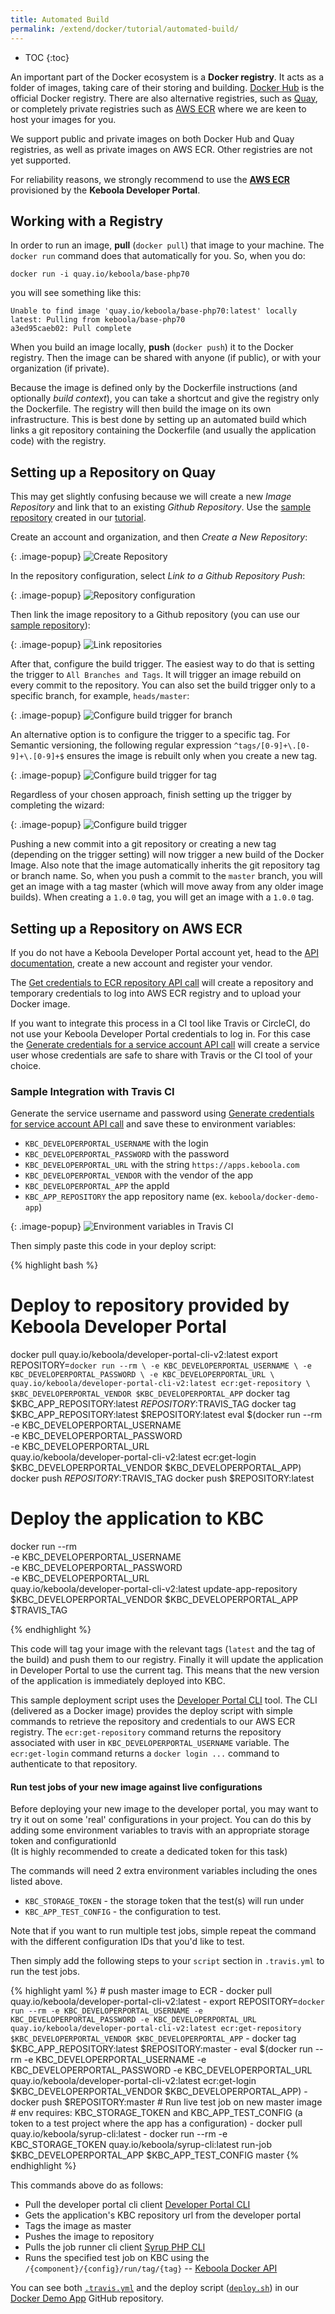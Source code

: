 ```yaml
---
title: Automated Build
permalink: /extend/docker/tutorial/automated-build/
---
```


* TOC
{:toc}

An important part of the Docker ecosystem is a **Docker registry**. It acts as a folder of images, taking
care of their storing and building.
[Docker Hub](https://hub.docker.com/) is the official Docker registry.
There are also alternative registries, such as [Quay](https://quay.io/), or completely private registries
such as [AWS ECR](https://aws.amazon.com/ecr/) where we are keen to host your images for you.

We support public and private images on both Docker Hub and Quay registries, as well as private images on AWS ECR.
Other registries are not yet supported.

For reliability reasons, we strongly recommend to use the [**AWS ECR**](#setting-up-a-repository-on-aws-ecr)
provisioned by the **Keboola Developer Portal**.

## Working with a Registry
In order to run an image, **pull** (`docker pull`) that image to your machine. The `docker run`
command does that automatically for you. So, when you do:

    docker run -i quay.io/keboola/base-php70

you will see something like this:

    Unable to find image 'quay.io/keboola/base-php70:latest' locally
    latest: Pulling from keboola/base-php70
    a3ed95caeb02: Pull complete

When you build an image locally, **push** (`docker push`) it to the Docker registry. Then the
image can be shared with anyone (if public), or with your organization (if private).

Because the image is defined only by the Dockerfile instructions (and optionally *build context*), you can take
a shortcut and give the registry only the Dockerfile. The registry will then build the image on its own
infrastructure. This is best done by setting up an automated build which links a git repository
containing the Dockerfile (and usually the application code) with the registry.

## Setting up a Repository on Quay
This may get slightly confusing because we will create a new *Image Repository* and link
that to an existing *Github Repository*. Use the
[sample repository](https://github.com/keboola/docs-docker-example-basic)
created in our [tutorial](/extend/docker/tutorial/howto/).

Create an account and organization, and then *Create a New Repository*:

{: .image-popup}
![Create Repository](/extend/docker/tutorial/quay-intro.png)

In the repository configuration, select *Link to a Github Repository Push*:

{: .image-popup}
![Repository configuration](/extend/docker/tutorial/quay-new-repository.png)

Then link the image repository to a Github repository
(you can use our [sample repository](https://github.com/keboola/docs-docker-example-basic)):

{: .image-popup}
![Link repositories](/extend/docker/tutorial/quay-link-repository.png)

After that, configure the build trigger. The easiest way to do that is setting the trigger to `All Branches and Tags`.
It will trigger an image rebuild on every commit to the repository.
You can also set the build trigger only to a specific branch, for example, `heads/master`:

{: .image-popup}
![Configure build trigger for branch](/extend/docker/tutorial/quay-build-trigger-master.png)

An alternative option is to configure the trigger to a specific tag. For Semantic versioning,
the following regular expression `^tags/[0-9]+\.[0-9]+\.[0-9]+$` ensures the image is rebuilt only when you create a new tag.

{: .image-popup}
![Configure build trigger for tag](/extend/docker/tutorial/quay-build-trigger-tag.png)

Regardless of your chosen approach, finish setting up the trigger by completing the wizard:

{: .image-popup}
![Configure build trigger](/extend/docker/tutorial/quay-build-trigger.png)

Pushing a new commit into a git repository or creating a new tag (depending on the trigger setting) will now
trigger a new build of the Docker Image. Also note that the image automatically inherits the git repository tag
or branch name. So, when you push a commit to the `master` branch, you will get an image with a tag master (which will
move away from any older image builds). When creating a `1.0.0` tag, you will get an image with a `1.0.0` tag.

## Setting up a Repository on AWS ECR

If you do not have a Keboola Developer Portal account yet, head to the [API documentation](http://docs.kebooladeveloperportal.apiary.io/#),
create a new account and register your vendor.

The [Get credentials to ECR repository API call](http://docs.kebooladeveloperportal.apiary.io/#reference/0/apps/get-credentials-to-ecr-repository)
will create a repository and temporary credentials to log into AWS ECR registry and to upload your Docker image.

If you want to integrate this process in a CI tool like Travis or CircleCI, do not use your Keboola Developer Portal
 credentials to log in. For this case the [Generate credentials for a service account API call](http://docs.kebooladeveloperportal.apiary.io/#reference/0/vendors/generate-credentials-for-service-account)
 will create a service user whose credentials are safe to share with Travis or the CI tool of your choice.

### Sample Integration with Travis CI
Generate the service username and password using [Generate credentials for service account API call](http://docs.kebooladeveloperportal.apiary.io/#reference/0/vendors/generate-credentials-for-service-account)
and save these to environment variables:

 - `KBC_DEVELOPERPORTAL_USERNAME` with the login
 - `KBC_DEVELOPERPORTAL_PASSWORD` with the password
 - `KBC_DEVELOPERPORTAL_URL` with the string `https://apps.keboola.com`
 - `KBC_DEVELOPERPORTAL_VENDOR` with the vendor of the app
 - `KBC_DEVELOPERPORTAL_APP` the appId
 - `KBC_APP_REPOSITORY` the app repository name (ex. `keboola/docker-demo-app`)

{: .image-popup}
![Environment variables in Travis CI](/extend/docker/tutorial/travis-envs.png)

Then simply paste this code in your deploy script:

{% highlight bash %}
# Deploy to repository provided by Keboola Developer Portal
docker pull quay.io/keboola/developer-portal-cli-v2:latest
export REPOSITORY=`docker run --rm \
  -e KBC_DEVELOPERPORTAL_USERNAME \
  -e KBC_DEVELOPERPORTAL_PASSWORD \
  -e KBC_DEVELOPERPORTAL_URL \
  quay.io/keboola/developer-portal-cli-v2:latest ecr:get-repository \
  $KBC_DEVELOPERPORTAL_VENDOR $KBC_DEVELOPERPORTAL_APP`
docker tag $KBC_APP_REPOSITORY:latest $REPOSITORY:$TRAVIS_TAG
docker tag $KBC_APP_REPOSITORY:latest $REPOSITORY:latest
eval $(docker run --rm \
  -e KBC_DEVELOPERPORTAL_USERNAME \
  -e KBC_DEVELOPERPORTAL_PASSWORD \
  -e KBC_DEVELOPERPORTAL_URL \
  quay.io/keboola/developer-portal-cli-v2:latest ecr:get-login \
  $KBC_DEVELOPERPORTAL_VENDOR $KBC_DEVELOPERPORTAL_APP)
docker push $REPOSITORY:$TRAVIS_TAG
docker push $REPOSITORY:latest

# Deploy the application to KBC
docker run --rm \
  -e KBC_DEVELOPERPORTAL_USERNAME \
  -e KBC_DEVELOPERPORTAL_PASSWORD \
  -e KBC_DEVELOPERPORTAL_URL \
  quay.io/keboola/developer-portal-cli-v2:latest update-app-repository \
  $KBC_DEVELOPERPORTAL_VENDOR $KBC_DEVELOPERPORTAL_APP $TRAVIS_TAG

{% endhighlight %}

This code will tag your image with the relevant tags (`latest` and the tag of the build) and push them to our registry.
Finally it will update the application in Developer Portal to use the current tag. This means that the new version of the application is immediately deployed into KBC.

This sample deployment script uses the [Developer Portal CLI](https://github.com/keboola/developer-portal-cli-v2) tool.
The CLI (delivered as a Docker image) provides the deploy script with simple commands to retrieve the repository
and credentials to our AWS ECR registry. The `ecr:get-repository` command returns the repository associated with user in
`KBC_DEVELOPERPORTAL_USERNAME` variable. The `ecr:get-login` command returns a `docker login ...` command to authenticate
to that repository.

#### Run test jobs of your new image against live configurations

Before deploying your new image to the developer portal, you may want to try it out on some 'real' configurations in your project. 
You can do this by adding some environment variables to travis with an appropriate storage token and configurationId  
(It is highly recommended to create a dedicated token for this task)

The commands will need 2 extra environment variables including the ones listed above.

- `KBC_STORAGE_TOKEN` - the storage token that the test(s) will run under
- `KBC_APP_TEST_CONFIG` - the configuration to test.

Note that if you want to run multiple test jobs, simple repeat the command with the different configuration IDs that you'd like to test.

Then simply add the following steps to your `script` section in `.travis.yml` to run the test jobs. 

{% highlight yaml %}
    # push master image to ECR
    - docker pull quay.io/keboola/developer-portal-cli-v2:latest
    - export REPOSITORY=`docker run --rm -e KBC_DEVELOPERPORTAL_USERNAME -e KBC_DEVELOPERPORTAL_PASSWORD -e KBC_DEVELOPERPORTAL_URL quay.io/keboola/developer-portal-cli-v2:latest ecr:get-repository $KBC_DEVELOPERPORTAL_VENDOR $KBC_DEVELOPERPORTAL_APP`
    - docker tag $KBC_APP_REPOSITORY:latest $REPOSITORY:master
    - eval $(docker run --rm -e KBC_DEVELOPERPORTAL_USERNAME -e KBC_DEVELOPERPORTAL_PASSWORD -e KBC_DEVELOPERPORTAL_URL quay.io/keboola/developer-portal-cli-v2:latest ecr:get-login $KBC_DEVELOPERPORTAL_VENDOR $KBC_DEVELOPERPORTAL_APP)
    - docker push $REPOSITORY:master
    # Run live test job on new master image
    # env requires: KBC_STORAGE_TOKEN and KBC_APP_TEST_CONFIG (a token to a test project where the app has a configuration)
    - docker pull quay.io/keboola/syrup-cli:latest
    - docker run --rm -e KBC_STORAGE_TOKEN quay.io/keboola/syrup-cli:latest run-job $KBC_DEVELOPERPORTAL_APP $KBC_APP_TEST_CONFIG master
{% endhighlight %}

This commands above do as follows:

* Pull the developer portal cli client [Developer Portal CLI](https://github.com/keboola/developer-portal-cli-v2)
* Gets the application's KBC repository url from the developer portal
* Tags the image as master
* Pushes the image to repository
* Pulls the job runner cli client [Syrup PHP CLI](https://github.com/keboola/syrup-php-cli)
* Runs the specified test job on KBC using the `/{component}/{config}/run/tag/{tag}` -- [Keboola Docker API](http://docs.kebooladocker.apiary.io/#reference/run/create-a-job-with-image/run-job)

You can see both [`.travis.yml`](https://github.com/keboola/docker-demo-app/blob/master/.travis.yml) and the deploy script ([`deploy.sh`](https://github.com/keboola/docker-demo-app/blob/master/deploy.sh))
in our [Docker Demo App](https://github.com/keboola/docker-demo-app) GitHub repository.

